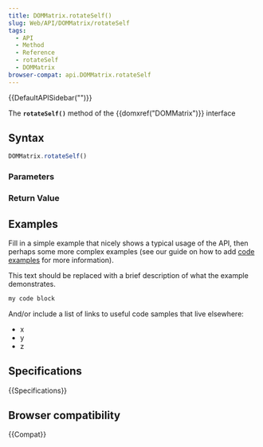 ```yaml
---
title: DOMMatrix.rotateSelf()
slug: Web/API/DOMMatrix/rotateSelf
tags:
  - API
  - Method
  - Reference
  - rotateSelf
  - DOMMatrix
browser-compat: api.DOMMatrix.rotateSelf
---
```

{{DefaultAPISidebar("")}}

The **`rotateSelf()`** method of the {{domxref("DOMMatrix")}} interface 

## Syntax

```js
DOMMatrix.rotateSelf()
```

### Parameters



### Return Value



## Examples

Fill in a simple example that nicely shows a typical usage of the API, then perhaps some more complex examples (see our guide on how to add [code examples](/en-US/docs/MDN/Contribute/Structures/Code_examples) for more information).

This text should be replaced with a brief description of what the example demonstrates.

```js
my code block
```

And/or include a list of links to useful code samples that live elsewhere:

*   x
*   y
*   z

## Specifications

{{Specifications}}

## Browser compatibility

{{Compat}}


